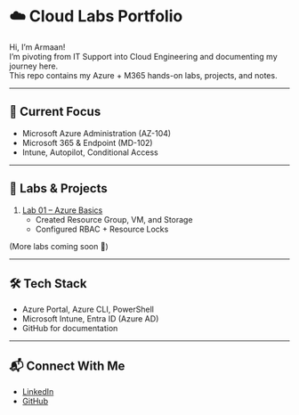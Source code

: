 # ☁️ Cloud Labs Portfolio  

Hi, I’m Armaan!  
I’m pivoting from IT Support into Cloud Engineering and documenting my journey here.  
This repo contains my Azure + M365 hands-on labs, projects, and notes.  

---

## 🚀 Current Focus
- Microsoft Azure Administration (AZ-104)  
- Microsoft 365 & Endpoint (MD-102)  
- Intune, Autopilot, Conditional Access  

---

## 📂 Labs & Projects  

1. [Lab 01 – Azure Basics](./lab-01-azure-basics/README.md)  
   - Created Resource Group, VM, and Storage  
   - Configured RBAC + Resource Locks  

(More labs coming soon 🚀)  

---

## 🛠️ Tech Stack
- Azure Portal, Azure CLI, PowerShell  
- Microsoft Intune, Entra ID (Azure AD)  
- GitHub for documentation  

---

## 📬 Connect With Me
- [LinkedIn](https://www.linkedin.com/in/armaan-shazad-9632b5197/)  
- [GitHub](https://github.com/YOUR-USERNAME)
